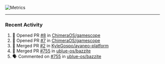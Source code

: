 ![Metrics](https://metrics.lecoq.io/KyleGospo?template=classic&base=header%2C%20activity%2C%20community%2C%20repositories%2C%20metadata&base.indepth=false&base.hireable=false&base.skip=false&config.timezone=America%2FLos_Angeles)

---
### Recent Activity
<!--START_SECTION:activity-->
1. 💪 Opened PR [#8](https://github.com/ChimeraOS/gamescope/pull/8) in [ChimeraOS/gamescope](https://github.com/ChimeraOS/gamescope)
2. 💪 Opened PR [#7](https://github.com/ChimeraOS/gamescope/pull/7) in [ChimeraOS/gamescope](https://github.com/ChimeraOS/gamescope)
3. 🎉 Merged PR [#2](https://github.com/KyleGospo/ayaneo-platform/pull/2) in [KyleGospo/ayaneo-platform](https://github.com/KyleGospo/ayaneo-platform)
4. 🎉 Merged PR [#755](https://github.com/ublue-os/bazzite/pull/755) in [ublue-os/bazzite](https://github.com/ublue-os/bazzite)
5. 🗣 Commented on [#755](https://github.com/ublue-os/bazzite/pull/755#issuecomment-1936673847) in [ublue-os/bazzite](https://github.com/ublue-os/bazzite)
<!--END_SECTION:activity-->
